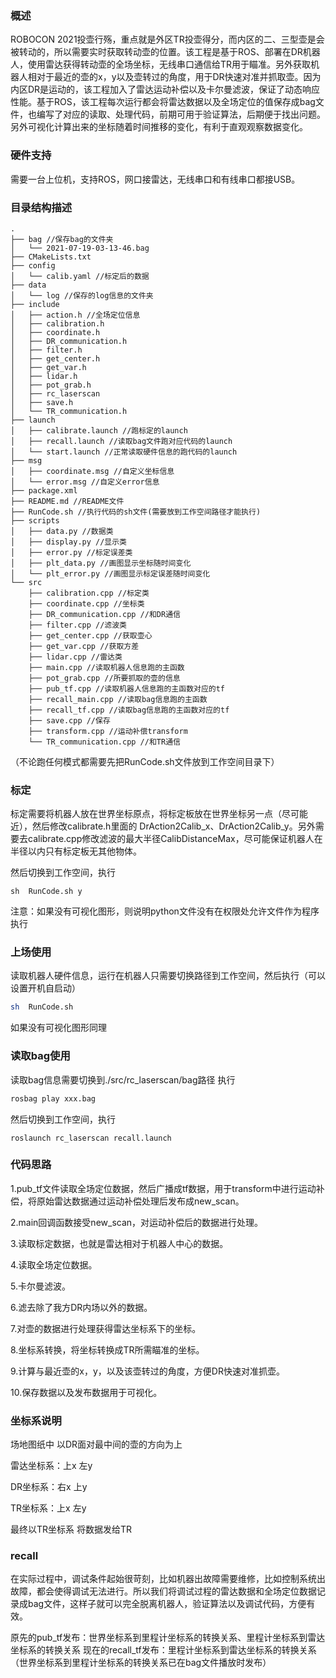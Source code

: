 ### 概述

ROBOCON 2021投壶行殇，重点就是外区TR投壶得分，而内区的二、三型壶是会被转动的，所以需要实时获取转动壶的位置。该工程是基于ROS、部署在DR机器人，使用雷达获得转动壶的全场坐标，无线串口通信给TR用于瞄准。另外获取机器人相对于最近的壶的x，y以及壶转过的角度，用于DR快速对准并抓取壶。因为内区DR是运动的，该工程加入了雷达运动补偿以及卡尔曼滤波，保证了动态响应性能。基于ROS，该工程每次运行都会将雷达数据以及全场定位的值保存成bag文件，也编写了对应的读取、处理代码，前期可用于验证算法，后期便于找出问题。另外可视化计算出来的坐标随着时间推移的变化，有利于直观观察数据变化。



### 硬件支持

需要一台上位机，支持ROS，网口接雷达，无线串口和有线串口都接USB。



### 目录结构描述

```text
.
├── bag //保存bag的文件夹
│   └── 2021-07-19-03-13-46.bag 
├── CMakeLists.txt
├── config
│   └── calib.yaml //标定后的数据
├── data
│   └── log //保存的log信息的文件夹
├── include
│   ├── action.h //全场定位信息
│   ├── calibration.h
│   ├── coordinate.h
│   ├── DR_communication.h
│   ├── filter.h
│   ├── get_center.h
│   ├── get_var.h
│   ├── lidar.h
│   ├── pot_grab.h
│   ├── rc_laserscan
│   ├── save.h
│   └── TR_communication.h
├── launch
│   ├── calibrate.launch //跑标定的launch
│   ├── recall.launch //读取bag文件跑对应代码的launch
│   └── start.launch //正常读取硬件信息的跑代码的launch
├── msg
│   ├── coordinate.msg //自定义坐标信息
│   └── error.msg //自定义error信息
├── package.xml
├── README.md //README文件
├── RunCode.sh //执行代码的sh文件(需要放到工作空间路径才能执行)
├── scripts
│   ├── data.py //数据类
│   ├── display.py //显示类
│   ├── error.py //标定误差类
│   ├── plt_data.py //画图显示坐标随时间变化
│   └── plt_error.py //画图显示标定误差随时间变化
└── src
    ├── calibration.cpp //标定类
    ├── coordinate.cpp //坐标类
    ├── DR_communication.cpp //和DR通信
    ├── filter.cpp //滤波类
    ├── get_center.cpp //获取壶心
    ├── get_var.cpp //获取方差
    ├── lidar.cpp //雷达类
    ├── main.cpp //读取机器人信息跑的主函数
    ├── pot_grab.cpp //所要抓取的壶的信息
    ├── pub_tf.cpp //读取机器人信息跑的主函数对应的tf
    ├── recall_main.cpp //读取bag信息跑的主函数
    ├── recall_tf.cpp //读取bag信息跑的主函数对应的tf
    ├── save.cpp //保存
    ├── transform.cpp //运动补偿transform
    └── TR_communication.cpp //和TR通信
```



（不论跑任何模式都需要先把RunCode.sh文件放到工作空间目录下）

### 标定

标定需要将机器人放在世界坐标原点，将标定板放在世界坐标另一点（尽可能近），然后修改calibrate.h里面的        DrAction2Calib_x、DrAction2Calib_y。另外需要去calibrate.cpp修改滤波的最大半径CalibDistanceMax，尽可能保证机器人在半径以内只有标定板无其他物体。

然后切换到工作空间，执行

```
sh  RunCode.sh y
```

注意：如果没有可视化图形，则说明python文件没有在权限处允许文件作为程序执行



### 上场使用

读取机器人硬件信息，运行在机器人只需要切换路径到工作空间，然后执行（可以设置开机自启动）

```bash
sh  RunCode.sh
```

如果没有可视化图形同理



### 读取bag使用

读取bag信息需要切换到./src/rc_laserscan/bag路径 执行

```bash
rosbag play xxx.bag
```

然后切换到工作空间，执行

```
roslaunch rc_laserscan recall.launch
```



### 代码思路

1.pub_tf文件读取全场定位数据，然后广播成tf数据，用于transform中进行运动补偿，将原始雷达数据通过运动补偿处理后发布成new_scan。

2.main回调函数接受new_scan，对运动补偿后的数据进行处理。

3.读取标定数据，也就是雷达相对于机器人中心的数据。

4.读取全场定位数据。

5.卡尔曼滤波。

6.滤去除了我方DR内场以外的数据。

7.对壶的数据进行处理获得雷达坐标系下的坐标。

8.坐标系转换，将坐标转换成TR所需瞄准的坐标。

9.计算与最近壶的x，y，以及该壶转过的角度，方便DR快速对准抓壶。

10.保存数据以及发布数据用于可视化。



### 坐标系说明

场地图纸中 以DR面对最中间的壶的方向为上

雷达坐标系：上x 左y

DR坐标系：右x 上y

TR坐标系：上x 左y

最终以TR坐标系 将数据发给TR



### recall

在实际过程中，调试条件起始很苛刻，比如机器出故障需要维修，比如控制系统出故障，都会使得调试无法进行。所以我们将调试过程的雷达数据和全场定位数据记录成bag文件，这样子就可以完全脱离机器人，验证算法以及调试代码，方便有效。

原先的pub_tf发布：世界坐标系到里程计坐标系的转换关系、里程计坐标系到雷达坐标系的转换关系
现在的recall_tf发布：里程计坐标系到雷达坐标系的转换关系（世界坐标系到里程计坐标系的转换关系已在bag文件播放时发布）